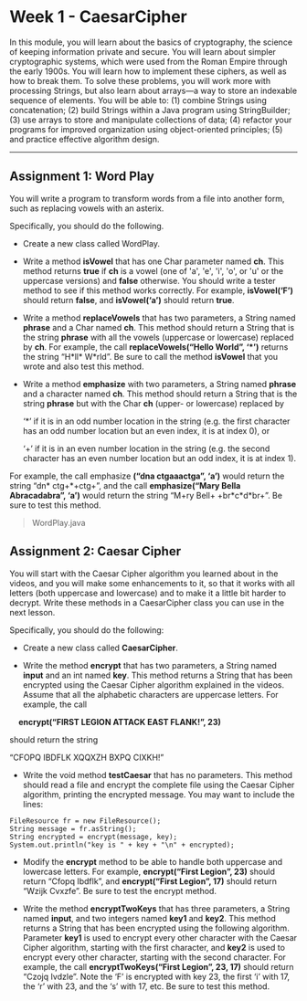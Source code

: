 # Week 1 - CaesarCipher
In this module, you will learn about the basics of cryptography, the science of keeping information private and secure. You will learn about simpler cryptographic systems, which were used from the Roman Empire through the early 1900s. You will learn how to implement these ciphers, as well as how to break them. To solve these problems, you will work more with processing Strings, but also learn about arrays—a way to store an indexable sequence of elements. You will be able to: (1) combine Strings using concatenation; (2) build Strings within a Java program using StringBuilder; (3) use arrays to store and manipulate collections of data; (4) refactor your programs for improved organization using object-oriented principles; (5) and practice effective algorithm design.
***


## Assignment 1: Word Play 
You will write a program to transform words from a file into another form, such as replacing vowels with an asterix. 

Specifically, you should do the following.

+ Create a new class called WordPlay.

+ Write a method **isVowel** that has one Char parameter named **ch**. This method returns **true** if **ch** is a vowel (one of 'a', 'e', 'i', 'o', or 'u' or the uppercase versions) and **false** otherwise. You should write a tester method to see if this method works correctly. For example, **isVowel(‘F’)** should return **false**, and **isVowel(‘a’)** should return **true**.

+ Write a method **replaceVowels** that has two parameters, a String named **phrase** and a Char named **ch**. This method should return a String that is the string **phrase** with all the vowels (uppercase or lowercase) replaced by **ch**. For example, the call **replaceVowels(“Hello World”, ‘\*’)** returns the string “H\*ll\* W\*rld”. Be sure to call the method **isVowel** that you wrote and also test this method.

+ Write a method **emphasize** with two parameters, a String named **phrase** and a character named **ch**. This method should return a String that is the string **phrase** but with the Char **ch** (upper- or lowercase) replaced by

     ‘\*’ if it is in an odd number location in the string (e.g. the first character has an odd number location but an even index, it is at index 0), or

     ‘+’ if it is in an even number location in the string (e.g. the second character has an even number location but an odd index, it is at index 1).

For example, the call emphasize **(“dna ctgaaactga”, ‘a’)** would return the string “dn\* ctg+\*+ctg+”, and the call **emphasize(“Mary Bella Abracadabra”, ‘a’)** would return the string “M+ry Bell+ +br\*c\*d\*br+”. Be sure to test this method.

> WordPlay.java

## Assignment 2: Caesar Cipher
You will start with the Caesar Cipher algorithm you learned about in the videos, and you will make some enhancements to it, so that it works with all letters (both uppercase and lowercase) and to make it a little bit harder to decrypt. Write these methods in a CaesarCipher class you can use in the next lesson.

Specifically, you should do the following:

+ Create a new class called **CaesarCipher**.

+ Write the method **encrypt** that has two parameters, a String named **input** and an int named **key**. This method returns a String that has been encrypted using the Caesar Cipher algorithm explained in the videos. Assume that all the alphabetic characters are uppercase letters. For example, the call 

&nbsp;&nbsp;&nbsp;&nbsp;**encrypt(“FIRST LEGION ATTACK EAST FLANK!”, 23)**

should return the string 

“CFOPQ IBDFLK XQQXZH BXPQ CIXKH!”

+ Write the void method **testCaesar** that has no parameters. This method should read a file and encrypt the complete file using the Caesar Cipher algorithm, printing the encrypted message. You may want to include the lines:
```
FileResource fr = new FileResource();
String message = fr.asString();
String encrypted = encrypt(message, key);
System.out.println("key is " + key + "\n" + encrypted);
```
+ Modify the **encrypt** method to be able to handle both uppercase and lowercase letters. For example, **encrypt(“First Legion”, 23)** should return “Cfopq Ibdflk”, and **encrypt(“First Legion”, 17)** should return “Wzijk Cvxzfe”.  Be sure to test the encrypt method. 

+ Write the method **encryptTwoKeys** that has three parameters, a String named **input**, and two integers named **key1** and **key2**. This method returns a String that has been encrypted using the following algorithm. Parameter **key1** is used to encrypt every other character with the Caesar Cipher algorithm, starting with the first character, and **key2** is used to encrypt every other character, starting with the second character. For example, the call **encryptTwoKeys(“First Legion”, 23, 17)** should return “Czojq Ivdzle”. Note the ‘F’ is encrypted with key 23, the first ‘i’ with 17, the ‘r’ with 23, and the ‘s’ with 17, etc. Be sure to test this method. 


